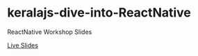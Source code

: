 # keralajs-dive-into-ReactNative
ReactNative Workshop Slides 

[Live Slides](https://invertedx.github.io/keralajs-dive-into-ReactNative)

